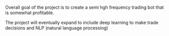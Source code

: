 Overall goal of the project is to create a semi hgh frequency trading bot that is somewhat profitable. 

The project will eventually expand to include deep learning to make trade decisions and NLP (natural language processing)